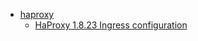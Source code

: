 * [haproxy](src/linux/haproxy) 
    * [HaProxy 1.8.23 Ingress configuration](src/linux/haproxy/haproxy_ingress_conf.md) 
